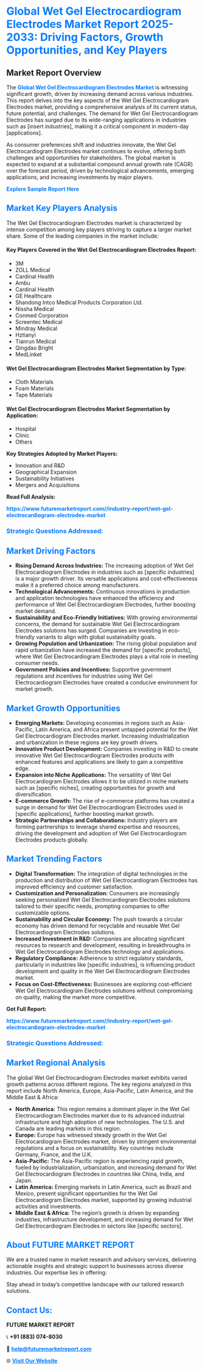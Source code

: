 <h1 style="color: #007BFF;">Global Wet Gel Electrocardiogram Electrodes Market Report 2025-2033: Driving Factors, Growth Opportunities, and Key Players</h1>

<section id="overview">
<h2>Market Report Overview</h2>
<p>The <a href="https://www.futuremarketreport.com//industry-report/wet-gel-electrocardiogram-electrodes-market" style="color: #007BFF; text-decoration: none;"><strong>Global Wet Gel Electrocardiogram Electrodes Market</strong></a> is witnessing significant growth, driven by increasing demand across various industries. This report delves into the key aspects of the Wet Gel Electrocardiogram Electrodes market, providing a comprehensive analysis of its current status, future potential, and challenges. The demand for Wet Gel Electrocardiogram Electrodes has surged due to its wide-ranging applications in industries such as [insert industries], making it a critical component in modern-day [applications].</p>
<p>As consumer preferences shift and industries innovate, the Wet Gel Electrocardiogram Electrodes market continues to evolve, offering both challenges and opportunities for stakeholders. The global market is expected to expand at a substantial compound annual growth rate (CAGR) over the forecast period, driven by technological advancements, emerging applications, and increasing investments by major players.</p>
</section>

<section id="overview">
<p><a href="https://www.futuremarketreport.com//request-sample/reportId=78287" style="color: #007BFF; text-decoration: none;"><strong>Explore Sample Report Here</strong></a></p>
</section>

<section id="key-players">
<h2 style="color: #007BFF;">Market Key Players Analysis</h2>
<p>The Wet Gel Electrocardiogram Electrodes market is characterized by intense competition among key players striving to capture a larger market share. Some of the leading companies in the market include:</p>
<h4>Key Players Covered in the Wet Gel Electrocardiogram Electrodes Report:</h4>
<ul><li>3M</li><li>ZOLL Medical</li><li>Cardinal Health</li><li>Ambu</li><li>Cardinal Health</li><li>GE Healthcare</li><li>Shandong Intco Medical Products Corporation Ltd.</li><li>Nissha Medical</li><li>Conmed Corporation</li><li>Screentec Medical</li><li>Mindray Medical</li><li>Hztianyi</li><li>Tianrun Medical</li><li>Qingdao Bright</li><li>MedLinket</li></ul>
<h4>Wet Gel Electrocardiogram Electrodes Market Segmentation by Type:</h4>
<ul><li>Cloth Materials</li><li>Foam Materials</li><li>Tape Materials</li></ul>

<h4>Wet Gel Electrocardiogram Electrodes Market Segmentation by Application:</h4>
<ul><li>Hospital</li><li>Clinic</li><li>Others</li></ul>
<p><strong>Key Strategies Adopted by Market Players:</strong></p>
<ul>
<li>Innovation and R&D</li>
<li>Geographical Expansion</li>
<li>Sustainability Initiatives</li>
<li>Mergers and Acquisitions</li>
</ul>
</section>

<section>
<p><strong>Read Full Analysis: </strong></p><a href="https://www.futuremarketreport.com//industry-report/wet-gel-electrocardiogram-electrodes-market" style="color: #007BFF; text-decoration: none;"><strong>https://www.futuremarketreport.com//industry-report/wet-gel-electrocardiogram-electrodes-market</strong></a>
<h3 style="color: #007BFF;">Strategic Questions Addressed:</h3>
</section>

<section id="driving-factors">
<h2 style="color: #007BFF;">Market Driving Factors</h2>
<ul>
<li><strong>Rising Demand Across Industries:</strong> The increasing adoption of Wet Gel Electrocardiogram Electrodes in industries such as [specific industries] is a major growth driver. Its versatile applications and cost-effectiveness make it a preferred choice among manufacturers.</li>
<li><strong>Technological Advancements:</strong> Continuous innovations in production and application technologies have enhanced the efficiency and performance of Wet Gel Electrocardiogram Electrodes, further boosting market demand.</li>
<li><strong>Sustainability and Eco-Friendly Initiatives:</strong> With growing environmental concerns, the demand for sustainable Wet Gel Electrocardiogram Electrodes solutions has surged. Companies are investing in eco-friendly variants to align with global sustainability goals.</li>
<li><strong>Growing Population and Urbanization:</strong> The rising global population and rapid urbanization have increased the demand for [specific products], where Wet Gel Electrocardiogram Electrodes plays a vital role in meeting consumer needs.</li>
<li><strong>Government Policies and Incentives:</strong> Supportive government regulations and incentives for industries using Wet Gel Electrocardiogram Electrodes have created a conducive environment for market growth.</li>
</ul>
</section>

<section id="growth-opportunities">
<h2 style="color: #007BFF;">Market Growth Opportunities</h2>
<ul>
<li><strong>Emerging Markets:</strong> Developing economies in regions such as Asia-Pacific, Latin America, and Africa present untapped potential for the Wet Gel Electrocardiogram Electrodes market. Increasing industrialization and urbanization in these regions are key growth drivers.</li>
<li><strong>Innovative Product Development:</strong> Companies investing in R&D to create innovative Wet Gel Electrocardiogram Electrodes products with enhanced features and applications are likely to gain a competitive edge.</li>
<li><strong>Expansion into Niche Applications:</strong> The versatility of Wet Gel Electrocardiogram Electrodes allows it to be utilized in niche markets such as [specific niches], creating opportunities for growth and diversification.</li>
<li><strong>E-commerce Growth:</strong> The rise of e-commerce platforms has created a surge in demand for Wet Gel Electrocardiogram Electrodes used in [specific applications], further boosting market growth.</li>
<li><strong>Strategic Partnerships and Collaborations:</strong> Industry players are forming partnerships to leverage shared expertise and resources, driving the development and adoption of Wet Gel Electrocardiogram Electrodes products globally.</li>
</ul>
</section>

<section id="trending-factors">
<h2 style="color: #007BFF;">Market Trending Factors</h2>
<ul>
<li><strong>Digital Transformation:</strong> The integration of digital technologies in the production and distribution of Wet Gel Electrocardiogram Electrodes has improved efficiency and customer satisfaction.</li>
<li><strong>Customization and Personalization:</strong> Consumers are increasingly seeking personalized Wet Gel Electrocardiogram Electrodes solutions tailored to their specific needs, prompting companies to offer customizable options.</li>
<li><strong>Sustainability and Circular Economy:</strong> The push towards a circular economy has driven demand for recyclable and reusable Wet Gel Electrocardiogram Electrodes solutions.</li>
<li><strong>Increased Investment in R&D:</strong> Companies are allocating significant resources to research and development, resulting in breakthroughs in Wet Gel Electrocardiogram Electrodes technology and applications.</li>
<li><strong>Regulatory Compliance:</strong> Adherence to strict regulatory standards, particularly in industries like [specific industries], is influencing product development and quality in the Wet Gel Electrocardiogram Electrodes market.</li>
<li><strong>Focus on Cost-Effectiveness:</strong> Businesses are exploring cost-efficient Wet Gel Electrocardiogram Electrodes solutions without compromising on quality, making the market more competitive.</li>
</ul>
</section>

<section>
<p><strong>Get Full Report: </strong></p><a href="https://www.futuremarketreport.com//industry-report/wet-gel-electrocardiogram-electrodes-market" style="color: #007BFF; text-decoration: none;"><strong>https://www.futuremarketreport.com//industry-report/wet-gel-electrocardiogram-electrodes-market</strong></a>
<h3 style="color: #007BFF;">Strategic Questions Addressed:</h3>
</section>


<section id="regional-analysis">
<h2 style="color: #007BFF;">Market Regional Analysis</h2>
<p>The global Wet Gel Electrocardiogram Electrodes market exhibits varied growth patterns across different regions. The key regions analyzed in this report include North America, Europe, Asia-Pacific, Latin America, and the Middle East & Africa:</p>
<ul>
<li><strong>North America:</strong> This region remains a dominant player in the Wet Gel Electrocardiogram Electrodes market due to its advanced industrial infrastructure and high adoption of new technologies. The U.S. and Canada are leading markets in this region.</li>
<li><strong>Europe:</strong> Europe has witnessed steady growth in the Wet Gel Electrocardiogram Electrodes market, driven by stringent environmental regulations and a focus on sustainability. Key countries include Germany, France, and the U.K.</li>
<li><strong>Asia-Pacific:</strong> The Asia-Pacific region is experiencing rapid growth, fueled by industrialization, urbanization, and increasing demand for Wet Gel Electrocardiogram Electrodes in countries like China, India, and Japan.</li>
<li><strong>Latin America:</strong> Emerging markets in Latin America, such as Brazil and Mexico, present significant opportunities for the Wet Gel Electrocardiogram Electrodes market, supported by growing industrial activities and investments.</li>
<li><strong>Middle East & Africa:</strong> The region’s growth is driven by expanding industries, infrastructure development, and increasing demand for Wet Gel Electrocardiogram Electrodes in sectors like [specific sectors].</li>
</ul>
</section>

<footer>
<h2 style="color: #007BFF;">About FUTURE MARKET REPORT</h2>
<p>We are a trusted name in market research and advisory services, delivering actionable insights and strategic support to businesses across diverse industries. Our expertise lies in offering:</p>

<p>Stay ahead in today’s competitive landscape with our tailored research solutions.</p>

<h2 style="color: #007BFF;">Contact Us:</h2>
<p><strong>FUTURE MARKET REPORT</strong></p>
<p>📞 <strong>+91 (883) 074-8030</strong></p>
<p>📧 <strong><a href="mailto:help@futuremarketreport.com" style="color: #007BFF;">help@futuremarketreport.com</a></strong></p>
<p>🌐 <strong><a href="https://www.futuremarketreport.com/" style="color: #007BFF;">Visit Our Website</a></strong></p>
</footer>